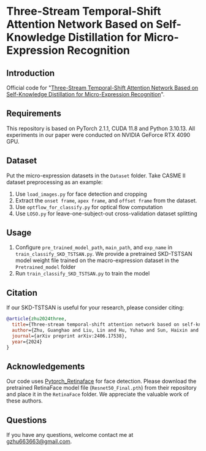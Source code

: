# Three-Stream Temporal-Shift Attention Network Based on Self-Knowledge Distillation for Micro-Expression Recognition
## Introduction
Official code for "[Three-Stream Temporal-Shift Attention Network Based on Self-Knowledge Distillation for Micro-Expression Recognition](https://arxiv.org/abs/2406.17538)".
## Requirements
This repository is based on PyTorch 2.1.1, CUDA 11.8 and Python 3.10.13. All experiments in our paper were conducted on NVIDIA GeForce RTX 4090 GPU.
## Dataset
Put the micro-expression datasets in the `Dataset` folder. Take CASME II dataset preprocessing as an example:
1. Use `load_images.py` for face detection and cropping
2. Extract the `onset frame`, `apex frame`, and `offset frame` from the dataset.
3. Use `optflow_for_classify.py` for optical flow computation
4. Use `LOSO.py` for leave-one-subject-out cross-validation dataset splitting

## Usage
1. Configure `pre_trained_model_path`, `main_path`, and `exp_name` in `train_classify_SKD_TSTSAN.py`. We provide a pretrained SKD-TSTSAN model weight file trained on the macro-expression dataset in the `Pretrained_model` folder
2. Run `train_classify_SKD_TSTSAN.py` to train the model

## Citation

If our SKD-TSTSAN is useful for your research, please consider citing:

```bibtex
@article{zhu2024three,
  title={Three-stream temporal-shift attention network based on self-knowledge distillation for micro-expression recognition},
  author={Zhu, Guanghao and Liu, Lin and Hu, Yuhao and Sun, Haixin and Liu, Fang and Du, Xiaohui and Hao, Ruqian and Liu, Juanxiu and Liu, Yong and Deng, Hao and others},
  journal={arXiv preprint arXiv:2406.17538},
  year={2024}
}
```

## Acknowledgements
Our code uses [Pytorch_Retinaface](https://github.com/biubug6/Pytorch_Retinaface) for face detection. Please download the pretrained RetinaFace model file (`Resnet50_Final.pth`) from their repository and place it in the `RetinaFace` folder. We appreciate the valuable work of these authors.

## Questions
If you have any questions, welcome contact me at [gzhu663663@gmail.com](mailto:gzhu663663@gmail.com).
